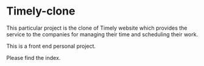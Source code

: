 # Timely-clone
This particular project is the clone of Timely  website which provides the service to the companies for managing their time and scheduling their work.

This is a front end personal project.

Please find the index.
